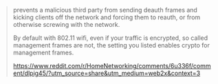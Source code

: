

> prevents a malicious third party from sending deauth frames and kicking clients off the network and forcing them to reauth, or from otherwise screwing with the network.
>
> By default with 802.11 wifi, even if your traffic is encrypted, so called management frames are not, the setting you listed enables crypto for management frames.
>
> <https://www.reddit.com/r/HomeNetworking/comments/6u336f/comment/dlpig45/?utm_source=share&utm_medium=web2x&context=3>
